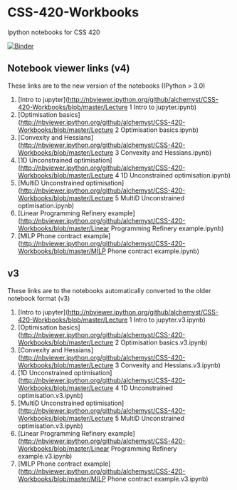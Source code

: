 # CSS-420-Workbooks
Ipython notebooks for CSS 420

[![Binder](http://mybinder.org/badge.svg)](http://mybinder.org/repo/alchemyst/CSS-420-Workbooks)

## Notebook viewer links (v4)
These links are to the new version of the notebooks (IPython > 3.0)

1. [Intro to jupyter](http://nbviewer.ipython.org/github/alchemyst/CSS-420-Workbooks/blob/master/Lecture 1 Intro to jupyter.ipynb)
2. [Optimisation basics](http://nbviewer.ipython.org/github/alchemyst/CSS-420-Workbooks/blob/master/Lecture 2 Optimisation basics.ipynb)
3. [Convexity and Hessians](http://nbviewer.ipython.org/github/alchemyst/CSS-420-Workbooks/blob/master/Lecture 3 Convexity and Hessians.ipynb)
4. [1D Unconstrained optimisation](http://nbviewer.ipython.org/github/alchemyst/CSS-420-Workbooks/blob/master/Lecture 4 1D Unconstrained optimisation.ipynb)
5. [MultiD Unconstrained optimisation](http://nbviewer.ipython.org/github/alchemyst/CSS-420-Workbooks/blob/master/Lecture 5 MultiD Unconstrained optimisation.ipynb)
6. [Linear Programming Refinery example](http://nbviewer.ipython.org/github/alchemyst/CSS-420-Workbooks/blob/master/Linear Programming Refinery example.ipynb)
7. [MILP Phone contract example](http://nbviewer.ipython.org/github/alchemyst/CSS-420-Workbooks/blob/master/MILP Phone contract example.ipynb)


## v3
These links are to the notebooks automatically converted to the older notebook format (v3)

1. [Intro to jupyter](http://nbviewer.ipython.org/github/alchemyst/CSS-420-Workbooks/blob/master/Lecture 1 Intro to jupyter.v3.ipynb)
2. [Optimisation basics](http://nbviewer.ipython.org/github/alchemyst/CSS-420-Workbooks/blob/master/Lecture 2 Optimisation basics.v3.ipynb)
3. [Convexity and Hessians](http://nbviewer.ipython.org/github/alchemyst/CSS-420-Workbooks/blob/master/Lecture 3 Convexity and Hessians.v3.ipynb)
4. [1D Unconstrained optimisation](http://nbviewer.ipython.org/github/alchemyst/CSS-420-Workbooks/blob/master/Lecture 4 1D Unconstrained optimisation.v3.ipynb)
5. [MultiD Unconstrained optimisation](http://nbviewer.ipython.org/github/alchemyst/CSS-420-Workbooks/blob/master/Lecture 5 MultiD Unconstrained optimisation.v3.ipynb)
6. [Linear Programming Refinery example](http://nbviewer.ipython.org/github/alchemyst/CSS-420-Workbooks/blob/master/Linear Programming Refinery example.v3.ipynb)
7. [MILP Phone contract example](http://nbviewer.ipython.org/github/alchemyst/CSS-420-Workbooks/blob/master/MILP Phone contract example.v3.ipynb)
